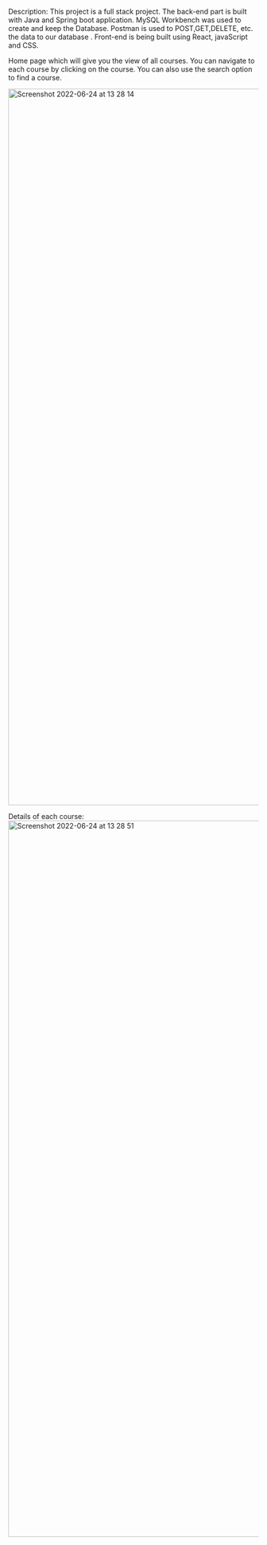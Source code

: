 Description:
This project is a full stack project.
The back-end part is built with Java and Spring boot application.
MySQL Workbench was used to create and keep the Database.
Postman is used to POST,GET,DELETE, etc. the data to our database .
Front-end is being built using React, javaScript and CSS.

Home page which will give you the view of all courses. You can navigate to each course by clicking on the course. You can also use the search option to find a course.

<img width="1440" alt="Screenshot 2022-06-24 at 13 28 14" src="https://user-images.githubusercontent.com/73228630/175526060-76a64ca1-8fc0-42a4-ad98-b42b87136376.png">

Details of each course: 
<img width="1440" alt="Screenshot 2022-06-24 at 13 28 51" src="https://user-images.githubusercontent.com/73228630/175537909-d02d8cc1-335b-42ad-9214-c8cfcdd2cf92.png">
